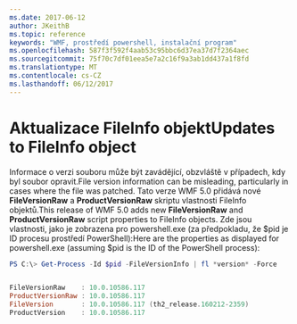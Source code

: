 ```yaml
---
ms.date: 2017-06-12
author: JKeithB
ms.topic: reference
keywords: "WMF, prostředí powershell, instalační program"
ms.openlocfilehash: 587f3f592f4aab53c95bbc6d37ea37d7f2364aec
ms.sourcegitcommit: 75f70c7df01eea5e7a2c16f9a3ab1dd437a1f8fd
ms.translationtype: MT
ms.contentlocale: cs-CZ
ms.lasthandoff: 06/12/2017
---
```

# <a name="updates-to-fileinfo-object"></a><span data-ttu-id="cc663-102">Aktualizace FileInfo objekt</span><span class="sxs-lookup"><span data-stu-id="cc663-102">Updates to FileInfo object</span></span>
<span data-ttu-id="cc663-103">Informace o verzi souboru může být zavádějící, obzvláště v případech, kdy byl soubor opravit.</span><span class="sxs-lookup"><span data-stu-id="cc663-103">File version information can be misleading, particularly in cases where the file was patched.</span></span> <span data-ttu-id="cc663-104">Tato verze WMF 5.0 přidává nové **FileVersionRaw** a **ProductVersionRaw** skriptu vlastnosti FileInfo objektů.</span><span class="sxs-lookup"><span data-stu-id="cc663-104">This release of WMF 5.0 adds new **FileVersionRaw** and **ProductVersionRaw** script properties to FileInfo objects.</span></span> <span data-ttu-id="cc663-105">Zde jsou vlastnosti, jako je zobrazena pro powershell.exe (za předpokladu, že $pid je ID procesu prostředí PowerShell):</span><span class="sxs-lookup"><span data-stu-id="cc663-105">Here are the properties as displayed for powershell.exe (assuming $pid is the ID of the PowerShell process):</span></span>

```powershell
PS C:\> Get-Process -Id $pid -FileVersionInfo | fl *version* -Force


FileVersionRaw    : 10.0.10586.117
ProductVersionRaw : 10.0.10586.117
FileVersion       : 10.0.10586.117 (th2_release.160212-2359)
ProductVersion    : 10.0.10586.117

